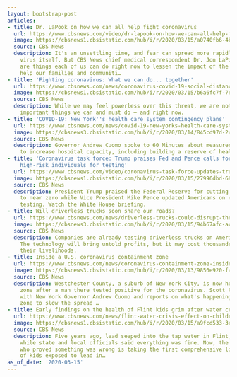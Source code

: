 ```yaml
---
layout: bootstrap-post
articles:
- title: Dr. LaPook on how we can all help fight coronavirus
  url: https://www.cbsnews.com/video/dr-lapook-on-how-we-can-all-help-fight-coronavirus/
  image: https://cbsnews1.cbsistatic.com/hub/i/r/2020/03/15/a0740fb6-4b02-42da-a842-d44598413d33/thumbnail/1200x630/edb439fd5d48b767ee16045c6a8c20a0/20200315-covid-posting-lapook0-2047193-640x360.jpg
  source: CBS News
  description: It's an unsettling time, and fear can spread more rapidly than the
    virus itself. But CBS News chief medical correspondent Dr. Jon LaPook says there
    are things each of us can do right now to lessen the impact of the pandemic and
    help our families and communiti…
- title: 'Fighting coronavirus: What we can do... together'
  url: https://www.cbsnews.com/news/coronavirus-covid-19-social-distancing-how-to-reduce-risk-together/
  image: https://cbsnews1.cbsistatic.com/hub/i/r/2020/03/15/b6a6fc7f-7e15-40d5-adde-58c15316b708/thumbnail/1200x630/b88bc40ced6ba1def834587c7b8c2cf5/lapook-coronavirus.jpg
  source: CBS News
  description: While we may feel powerless over this threat, we are not. There are
    important things we can and must do – and right now.
- title: 'COVID-19: New York''s health care system contingency plans'
  url: https://www.cbsnews.com/news/covid-19-new-yorks-health-care-system-contingency-plans-2020-03-15-60-minutes-2020-03-15/
  image: https://cbsnews3.cbsistatic.com/hub/i/r/2020/03/14/845cd97d-24ff-4f3b-9868-3363612b03bb/thumbnail/1200x630/396f2f5a7b14ecb004abba7a7273642e/gettyimages-1212211637.jpg
  source: CBS News
  description: Governor Andrew Cuomo spoke to 60 Minutes about measures he is considering
    to increase hospital capacity, including building a reserve of health care workers
- title: 'Coronavirus task force: Trump praises Fed and Pence calls for prioritizing
    high-risk individuals for testing'
  url: https://www.cbsnews.com/video/coronavirus-task-force-updates-trump-praises-fed/
  image: https://cbsnews1.cbsistatic.com/hub/i/r/2020/03/15/27996dbd-68a4-470d-b062-f21f71abb957/thumbnail/1200x630/cf30c846a6e9ed865795ed1ce9109599/cbsn-fusion-coronavirus-task-force-updates-trump-praises-fed-thumbnail-456934-640x360.jpg
  source: CBS News
  description: President Trump praised the Federal Reserve for cutting interest rates
    to near zero while Vice President Mike Pence updated Americans on coronavirus
    testing. Watch the White House briefing.
- title: Will driverless trucks soon share our roads?
  url: https://www.cbsnews.com/news/driverless-trucks-could-disrupt-the-trucking-industry-as-soon-as-2021-60-minutes-2020-03-15/
  image: https://cbsnews3.cbsistatic.com/hub/i/r/2020/03/15/94b67afc-ac94-4af0-ad22-85377eef9b28/thumbnail/1200x630/01dd6be0afabd22c9ee0d2f0dff3208a/factory-tour.png
  source: CBS News
  description: Companies are already testing driverless trucks on America's roads.
    The technology will bring untold profits, but it may cost thousands of truckers
    their livelihoods.
- title: Inside a U.S. coronavirus containment zone
  url: https://www.cbsnews.com/news/coronavirus-containment-zone-inside-60-minutes-2020-03-15/
  image: https://cbsnews3.cbsistatic.com/hub/i/r/2020/03/13/9856e920-fa90-49e4-8817-27cad0f34649/thumbnail/1200x630/5ca64191705ac7e499b73815bcc41297/gettyimages-1212210823.jpg
  source: CBS News
  description: Westchester County, a suburb of New York City, is now home to a containment
    zone after a man there tested positive for the coronavirus. Scott Pelley speaks
    with New York Governor Andrew Cuomo and reports on what's happening inside the
    zone to slow the spread …
- title: Early findings on the health of Flint kids grim after water crisis
  url: https://www.cbsnews.com/news/flint-water-crisis-effect-on-children-60-minutes-2020-03-15/
  image: https://cbsnews1.cbsistatic.com/hub/i/r/2020/03/15/a9fcd533-3ed0-4792-821d-1a42a4908a75/thumbnail/1200x630/e4f6f361ea25153db5062ba0098c57d8/flintwaterplant2.jpg
  source: CBS News
  description: Five years ago, lead seeped into the tap water in Flint, Michigan,
    while state and local officials said everything was fine. Now, the same doctor
    who proved something was wrong is taking the first comprehensive look at the thousands
    of kids exposed to lead in…
as_of_date: '2020-03-15'
---
```


